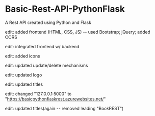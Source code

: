# Basic-Rest-API-PythonFlask
A Rest API created using Python and Flask

edit: added frontend (HTML, CSS, JS) -- used Bootstrap; jQuery; added CORS

edit: integrated frontend w/ backend

edit: added icons

edit: updated update/delete mechanisms

edit: updated logo

edit: updated titles

edit: changed "127.0.0.1:5000" to "https://basicpythonflaskrest.azurewebsites.net/"

edit: updated titles(again -- removed leading "BookREST")

